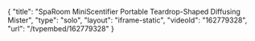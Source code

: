 {
    "title": "SpaRoom MiniScentifier Portable Teardrop-Shaped Diffusing Mister",
    "type": "solo",
    "layout": "iframe-static",
    "videoId": "162779328",
    "url": "\/tvpembed\/162779328"
}